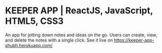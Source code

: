# KEEPER APP | ReactJS, JavaScript, HTML5, CSS3
An app for jotting down notes and ideas on the go. Users can create, view, and delete the notes with a single click.
See it live on https://keeper-app-shubh.herokuapp.com/
